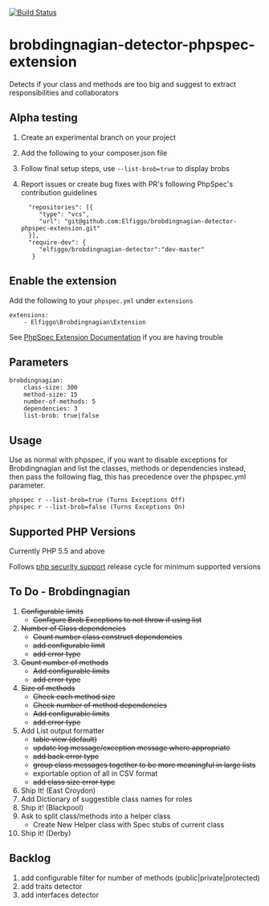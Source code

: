 [![Build Status](https://travis-ci.org/Elfiggo/brobdingnagian-detector-phpspec-extension.svg?branch=master)](https://travis-ci.org/Elfiggo/brobdingnagian-detector-phpspec-extension)
# brobdingnagian-detector-phpspec-extension
Detects if your class and methods are too big and suggest to extract responsibilities and collaborators

## Alpha testing

1. Create an experimental branch on your project
2. Add the following to your composer.json file
3. Follow final setup steps, use `--list-brob=true` to display brobs 
4. Report issues or create bug fixes with PR's following PhpSpec's contribution guidelines

        
         "repositories": [{
            "type": "vcs",
            "url": "git@github.com:Elfiggo/brobdingnagian-detector-phpspec-extension.git"
         }],
         "require-dev": {
            "elfiggo/brobdingnagian-detector":"dev-master"
          }
   

## Enable the extension

Add the following to your `phpspec.yml` under `extensions`

    extensions:
        - Elfiggo\Brobdingnagian\Extension

See [PhpSpec Extension Documentation](http://www.phpspec.net/en/latest/cookbook/extensions.html) if you are having trouble

## Parameters

    brobdingnagian:
        class-size: 300
        method-size: 15
        number-of-methods: 5
        dependencies: 3
        list-brob: true|false

        
## Usage

Use as normal with phpspec, if you want to disable exceptions for Brobdingnagian and list the
classes, methods or dependencies instead, then pass the following flag, this has precedence over the phpspec.yml parameter.

    phpspec r --list-brob=true (Turns Exceptions Off)
    phpspec r --list-brob=false (Turns Exceptions On)
    

## Supported PHP Versions

Currently PHP 5.5 and above

Follows [php security support](http://php.net/supported-versions.php) release cycle for minimum supported versions

## To Do - Brobdingnagian

1. <del>Configurable limits</del>
    * <del>Configure Brob Exceptions to not throw if using list</del>
2. <del>Number of Class dependencies</del>
    * <del>Count number class construct dependencies</del>
    * <del>add configurable limit</del>
    * <del>add error type</del>
3. <del>Count number of methods</del>
    * <del>Add configurable limits</del>
    * <del>add error type</del>
4.  <del>Size of methods</del>
    * <del>Check each method size</del>
    * <del>Check number of method dependencies</del>
    * <del>Add configurable limits</del>
    * <del>add error type</del>
5. Add List output formatter
    * <del>table view (default)</del>
    * <del>update log message/exception message where appropriate</del>
    * <del>add back error type</del>
    * <del>group class messages together to be more meaningful in large lists</del>
    * exportable option of all in CSV format
    * <del>add class size error type</del>
6. Ship It! (East Croydon)
7. Add Dictionary of suggestible class names for roles
8. Ship it! (Blackpool)
9. Ask to split class/methods into a helper class
    * Create New Helper class with Spec stubs of current class
10. Ship it! (Derby)

## Backlog

1. add configurable filter for number of methods (public|private|protected)
2. add traits detector
3. add interfaces detector
